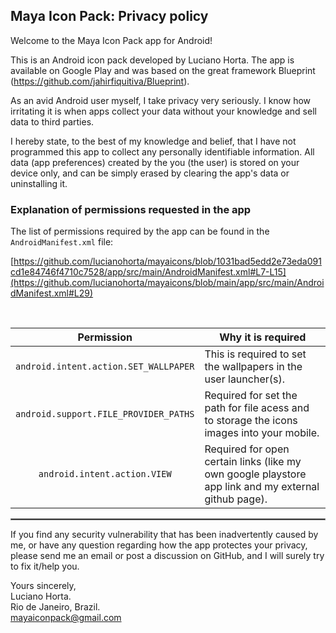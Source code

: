 ## Maya Icon Pack: Privacy policy

Welcome to the Maya Icon Pack app for Android!

This is an Android icon pack developed by Luciano Horta. The app is available on Google Play and was based on the great framework Blueprint (https://github.com/jahirfiquitiva/Blueprint).

As an avid Android user myself, I take privacy very seriously.
I know how irritating it is when apps collect your data without your knowledge and sell data to third parties.

I hereby state, to the best of my knowledge and belief, that I have not programmed this app to collect any personally identifiable information. All data (app preferences) created by the you (the user) is stored on your device only, and can be simply erased by clearing the app's data or uninstalling it.

### Explanation of permissions requested in the app

The list of permissions required by the app can be found in the `AndroidManifest.xml` file:

[https://github.com/lucianohorta/mayaicons/blob/1031bad5edd2e73eda091cd1e84746f4710c7528/app/src/main/AndroidManifest.xml#L7-L15](https://github.com/lucianohorta/mayaicons/blob/main/app/src/main/AndroidManifest.xml#L29)

<br/>

| Permission | Why it is required |
| :---: | --- |
| `android.intent.action.SET_WALLPAPER` | This is required to set the wallpapers in the user launcher(s). |
| `android.support.FILE_PROVIDER_PATHS` | Required for set the path for file acess and to storage the icons images into your mobile. |
| `android.intent.action.VIEW` | Required for open certain links (like my own google playstore app link and my external github page). |

 <hr style="border:1px solid gray">

If you find any security vulnerability that has been inadvertently caused by me, or have any question regarding how the app protectes your privacy, please send me an email or post a discussion on GitHub, and I will surely try to fix it/help you.

Yours sincerely,  
Luciano Horta.  
Rio de Janeiro, Brazil.  
mayaiconpack@gmail.com

